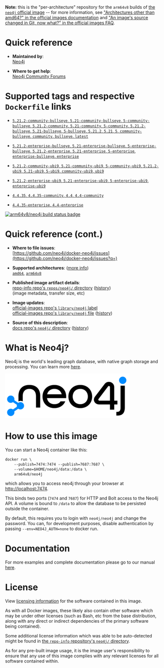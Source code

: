 <!--

********************************************************************************

WARNING:

    DO NOT EDIT "neo4j/README.md"

    IT IS AUTO-GENERATED

    (from the other files in "neo4j/" combined with a set of templates)

********************************************************************************

-->

**Note:** this is the "per-architecture" repository for the `arm64v8` builds of [the `neo4j` official image](https://hub.docker.com/_/neo4j) -- for more information, see ["Architectures other than amd64?" in the official images documentation](https://github.com/docker-library/official-images#architectures-other-than-amd64) and ["An image's source changed in Git, now what?" in the official images FAQ](https://github.com/docker-library/faq#an-images-source-changed-in-git-now-what).

# Quick reference

-	**Maintained by**:  
	[Neo4j](https://github.com/neo4j/docker-neo4j)

-	**Where to get help**:  
	[Neo4j Community Forums](https://community.neo4j.com)

# Supported tags and respective `Dockerfile` links

-	[`5.21.2-community-bullseye`, `5.21-community-bullseye`, `5-community-bullseye`, `5.21.2-community`, `5.21-community`, `5-community`, `5.21.2-bullseye`, `5.21-bullseye`, `5-bullseye`, `5.21.2`, `5.21`, `5`, `community-bullseye`, `community`, `bullseye`, `latest`](https://github.com/neo4j/docker-neo4j-publish/blob/ffbc64121d15ea1e1fa75115ab0d1dae0f729ffb/5.21.2/bullseye/community/Dockerfile)

-	[`5.21.2-enterprise-bullseye`, `5.21-enterprise-bullseye`, `5-enterprise-bullseye`, `5.21.2-enterprise`, `5.21-enterprise`, `5-enterprise`, `enterprise-bullseye`, `enterprise`](https://github.com/neo4j/docker-neo4j-publish/blob/ffbc64121d15ea1e1fa75115ab0d1dae0f729ffb/5.21.2/bullseye/enterprise/Dockerfile)

-	[`5.21.2-community-ubi9`, `5.21-community-ubi9`, `5-community-ubi9`, `5.21.2-ubi9`, `5.21-ubi9`, `5-ubi9`, `community-ubi9`, `ubi9`](https://github.com/neo4j/docker-neo4j-publish/blob/ffbc64121d15ea1e1fa75115ab0d1dae0f729ffb/5.21.2/ubi9/community/Dockerfile)

-	[`5.21.2-enterprise-ubi9`, `5.21-enterprise-ubi9`, `5-enterprise-ubi9`, `enterprise-ubi9`](https://github.com/neo4j/docker-neo4j-publish/blob/ffbc64121d15ea1e1fa75115ab0d1dae0f729ffb/5.21.2/ubi9/enterprise/Dockerfile)

-	[`4.4.35`, `4.4.35-community`, `4.4`, `4.4-community`](https://github.com/neo4j/docker-neo4j-publish/blob/62fed0e66f4f437924853a02aced6ffaf2b507cd/4.4.35/bullseye/community/Dockerfile)

-	[`4.4.35-enterprise`, `4.4-enterprise`](https://github.com/neo4j/docker-neo4j-publish/blob/62fed0e66f4f437924853a02aced6ffaf2b507cd/4.4.35/bullseye/enterprise/Dockerfile)

[![arm64v8/neo4j build status badge](https://img.shields.io/jenkins/s/https/doi-janky.infosiftr.net/job/multiarch/job/arm64v8/job/neo4j.svg?label=arm64v8/neo4j%20%20build%20job)](https://doi-janky.infosiftr.net/job/multiarch/job/arm64v8/job/neo4j/)

# Quick reference (cont.)

-	**Where to file issues**:  
	[https://github.com/neo4j/docker-neo4j/issues](https://github.com/neo4j/docker-neo4j/issues?q=)

-	**Supported architectures**: ([more info](https://github.com/docker-library/official-images#architectures-other-than-amd64))  
	[`amd64`](https://hub.docker.com/r/amd64/neo4j/), [`arm64v8`](https://hub.docker.com/r/arm64v8/neo4j/)

-	**Published image artifact details**:  
	[repo-info repo's `repos/neo4j/` directory](https://github.com/docker-library/repo-info/blob/master/repos/neo4j) ([history](https://github.com/docker-library/repo-info/commits/master/repos/neo4j))  
	(image metadata, transfer size, etc)

-	**Image updates**:  
	[official-images repo's `library/neo4j` label](https://github.com/docker-library/official-images/issues?q=label%3Alibrary%2Fneo4j)  
	[official-images repo's `library/neo4j` file](https://github.com/docker-library/official-images/blob/master/library/neo4j) ([history](https://github.com/docker-library/official-images/commits/master/library/neo4j))

-	**Source of this description**:  
	[docs repo's `neo4j/` directory](https://github.com/docker-library/docs/tree/master/neo4j) ([history](https://github.com/docker-library/docs/commits/master/neo4j))

# What is Neo4j?

Neo4j is the world's leading graph database, with native graph storage and processing. You can learn more [here](http://neo4j.com/developer).

![logo](https://raw.githubusercontent.com/docker-library/docs/56823e63d5b6dd7ddbb9d5d3c4a8947778055d8e/neo4j/logo.png)

# How to use this image

You can start a Neo4j container like this:

```console
docker run \
    --publish=7474:7474 --publish=7687:7687 \
    --volume=$HOME/neo4j/data:/data \
    arm64v8/neo4j
```

which allows you to access neo4j through your browser at [http://localhost:7474](http://localhost:7474).

This binds two ports (`7474` and `7687`) for HTTP and Bolt access to the Neo4j API. A volume is bound to `/data` to allow the database to be persisted outside the container.

By default, this requires you to login with `neo4j/neo4j` and change the password. You can, for development purposes, disable authentication by passing `--env=NEO4J_AUTH=none` to docker run.

# Documentation

For more examples and complete documentation please go to our manual [here](http://neo4j.com/docs/operations-manual/current/deployment/single-instance/docker/).

# License

View [licensing information](https://neo4j.com/licensing) for the software contained in this image.

As with all Docker images, these likely also contain other software which may be under other licenses (such as Bash, etc from the base distribution, along with any direct or indirect dependencies of the primary software being contained).

Some additional license information which was able to be auto-detected might be found in [the `repo-info` repository's `neo4j/` directory](https://github.com/docker-library/repo-info/tree/master/repos/neo4j).

As for any pre-built image usage, it is the image user's responsibility to ensure that any use of this image complies with any relevant licenses for all software contained within.
